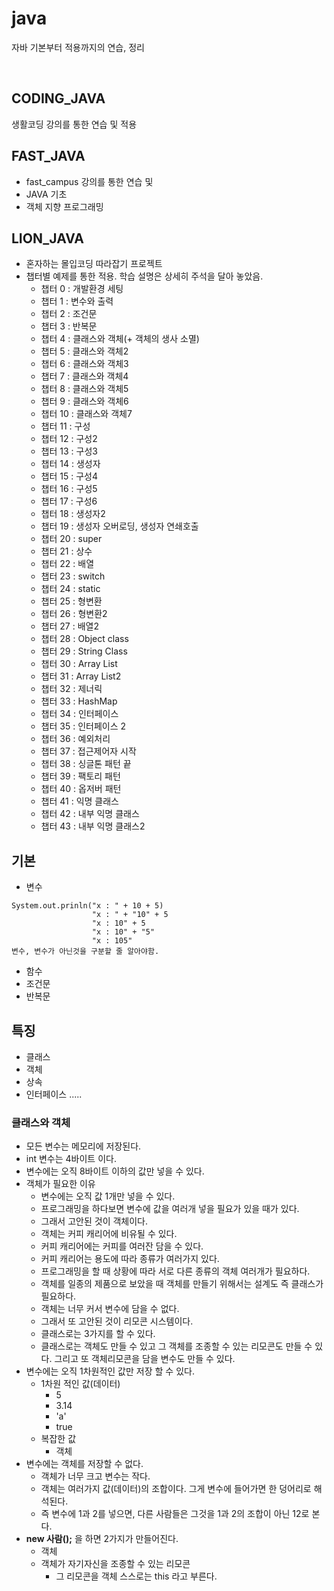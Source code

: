 # java
자바 기본부터 적용까지의 연습, 정리

<br>

## CODING_JAVA
생활코딩 강의를 통한 연습 및 적용

## FAST_JAVA
- fast_campus 강의를 통한 연습 및 
- JAVA 기초
- 객체 지향 프로그래밍

## LION_JAVA
- 혼자하는 몰입코딩 따라잡기 프로젝트
- 챕터별 예제를 통한 적용. 학습 설명은 상세히 주석을 달아 놓았음.
  - 챕터 0 : 개발환경 세팅
  - 챕터 1 : 변수와 출력
  - 챕터 2 : 조건문
  - 챕터 3 : 반복문
  - 챕터 4 : 클래스와 객체(+ 객체의 생사 소멸)
  - 챕터 5 : 클래스와 객체2
  - 챕터 6 : 클래스와 객체3
  - 챕터 7 : 클래스와 객체4
  - 챕터 8 : 클래스와 객체5
  - 챕터 9 : 클래스와 객체6
  - 챕터 10 : 클래스와 객체7
  - 챕터 11 : 구성
  - 챕터 12 : 구성2
  - 챕터 13 : 구성3
  - 챕터 14 : 생성자
  - 챕터 15 : 구성4
  - 챕터 16 : 구성5
  - 챕터 17 : 구성6
  - 챕터 18 : 생성자2
  - 챕터 19 : 생성자 오버로딩, 생성자 연쇄호출
  - 챕터 20 : super
  - 챕터 21 : 상수
  - 챕터 22 : 배열
  - 챕터 23 : switch
  - 챕터 24 : static
  - 챕터 25 : 형변환
  - 챕터 26 : 형변환2
  - 챕터 27 : 배열2
  - 챕터 28 : Object class
  - 챕터 29 : String Class
  - 챕터 30 : Array List
  - 챕터 31 : Array List2
  - 챕터 32 : 제너릭
  - 챕터 33 : HashMap
  - 챕터 34 : 인터페이스
  - 챕터 35 : 인터페이스 2
  - 챕터 36 : 예외처리
  - 챕터 37 : 접근제어자 시작
  - 챕터 38 : 싱글톤 패턴 끝
  - 챕터 39 : 팩토리 패턴
  - 챕터 40 : 옵저버 패턴
  - 챕터 41 : 익명 클래스
  - 챕터 42 : 내부 익명 클래스
  - 챕터 43 : 내부 익명 클래스2
  
## 기본
- 변수
```
System.out.prinln("x : " + 10 + 5)
                  "x : " + "10" + 5
                  "x : 10" + 5
                  "x : 10" + "5"
                  "x : 105"
변수, 변수가 아닌것을 구분할 줄 알아야함.
```


- 함수
- 조건문
- 반복문
## 특징
- 클래스
- 객체
- 상속
- 인터페이스 .....

### 클래스와 객체
- 모든 변수는 메모리에 저장된다.
- int 변수는 4바이트 이다.
- 변수에는 오직 8바이트 이하의 값만 넣을 수 있다.
- 객체가 필요한 이유
  - 변수에는 오직 값 1개만 넣을 수 있다.
  - 프로그래밍을 하다보면 변수에 값을 여러개 넣을 필요가 있을 때가 있다.
  - 그래서 고안된 것이 객체이다.
  - 객체는 커피 캐리어에 비유될 수 있다.
  - 커피 캐리어에는 커피를 여러잔 담을 수 있다.
  - 커피 캐리어는 용도에 따라 종류가 여러가지 있다.
  - 프로그래밍을 할 때 상황에 따라 서로 다른 종류의 객체 여러개가 필요하다.
  - 객체를 일종의 제품으로 보았을 때 객체를 만들기 위해서는 설계도 즉 클래스가 필요하다.
  - 객체는 너무 커서 변수에 담을 수 없다.
  - 그래서 또 고안된 것이 리모콘 시스템이다.
  - 클래스로는 3가지를 할 수 있다.
  - 클래스로는 객체도 만들 수 있고 그 객체를 조종할 수 있는 리모콘도 만들 수 있다. 그리고 또 객체리모콘을 담을 변수도 만들 수 있다.
- 변수에는 오직 1차원적인 값만 저장 할 수 있다.
  - 1차원 적인 값(데이터)
    - 5
    - 3.14
    - 'a'
    - true
  - 복잡한 값
    - 객체
- 변수에는 객체를 저장할 수 없다.
  - 객체가 너무 크고 변수는 작다.
  - 객체는 여러가지 값(데이터)의 조합이다. 그게 변수에 들어가면 한 덩어리로 해석된다.
  - 즉 변수에 1과 2를 넣으면, 다른 사람들은 그것을 1과 2의 조합이 아닌 12로 본다.
- **new 사람();** 을 하면 2가지가 만들어진다.
  - 객체
  - 객체가 자기자신을 조종할 수 있는 리모콘
    - 그 리모콘을 객체 스스로는 this 라고 부른다.
